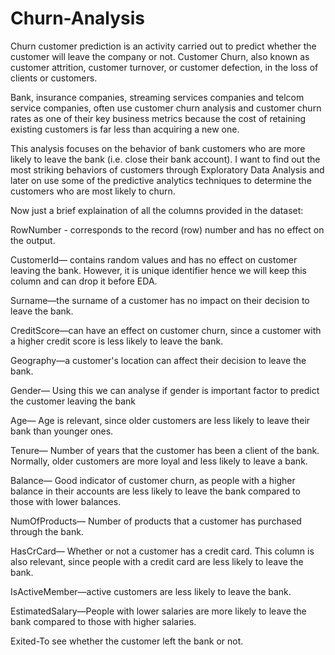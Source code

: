# Churn-Analysis
 Churn customer prediction is an activity carried out to predict whether the customer will leave the company or not.
 Customer Churn, also known as customer attrition, customer turnover, or customer defection, in the loss of clients or customers.

Bank, insurance companies, streaming services companies and telcom service companies, often use customer churn analysis and customer churn rates as one of their key business metrics because the cost of retaining existing customers is far less than acquiring a new one.

This analysis focuses on the behavior of bank customers who are more likely to leave the bank (i.e. close their bank account). I want to find out the most striking behaviors of customers through Exploratory Data Analysis and later on use some of the predictive analytics techniques to determine the customers who are most likely to churn.


Now just a brief explaination of all the columns provided in the dataset:

RowNumber - corresponds to the record (row) number and has no effect on the output.

CustomerId— contains random values and has no effect on customer leaving the bank. However, it is unique identifier hence we will keep this column and can drop it before EDA.

Surname—the surname of a customer has no impact on their decision to leave the bank.

CreditScore—can have an effect on customer churn, since a customer with a higher credit score is less likely to leave the bank.

Geography—a customer's location can affect their decision to leave the bank.

Gender— Using this we can analyse if gender is important factor to predict the customer leaving the bank

Age— Age is relevant, since older customers are less likely to leave their bank than younger ones.

Tenure— Number of years that the customer has been a client of the bank. Normally, older customers are more loyal and less likely to leave a bank.

Balance— Good indicator of customer churn, as people with a higher balance in their accounts are less likely to leave the bank compared to those with lower balances.

NumOfProducts— Number of products that a customer has purchased through the bank.

HasCrCard— Whether or not a customer has a credit card. This column is also relevant, since people with a credit card are less likely to leave the bank.

IsActiveMember—active customers are less likely to leave the bank.

EstimatedSalary—People with lower salaries are more likely to leave the bank compared to those with higher salaries.

Exited-To see whether the customer left the bank or not.
